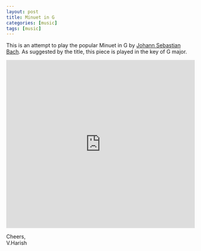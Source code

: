 ```yaml
---
layout: post
title: Minuet in G
categories: [music]
tags: [music]
---
```


This is an attempt to play the popular Minuet in G by [Johann Sebastian Bach](https://en.wikipedia.org/wiki/Johann_Sebastian_Bach). As suggested by the title, this piece is played in the key of G major.

<iframe width="100%" height="450" scrolling="no" frameborder="no" src="https://w.soundcloud.com/player/?url=https%3A//api.soundcloud.com/tracks/237517046&amp;auto_play=false&amp;hide_related=false&amp;show_comments=true&amp;show_user=true&amp;show_reposts=false&amp;visual=true"></iframe>

Cheers, <br>
V.Harish